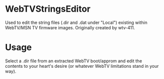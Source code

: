 # WebTVStringsEditor
Used to edit the string files (.dir and .dat under "Local") existing within WebTV/MSN TV firmware images. Originally created by wtv-411.
# Usage
Select a .dir file from an extracted WebTV boot/approm and edit the contents to your heart's desire (or whatever WebTV limitations stand in your way).
